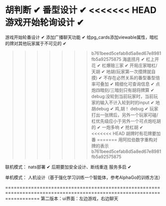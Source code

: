 胡判断 ✔
番型设计 ✔
<<<<<<< HEAD
游戏开始轮询设计 ✔
=======
游戏开始轮番设计 ✔
添加广播聊天功能 ✔
给pg_cards添加viewable属性，暗杠的牌对其他玩家属于不可见的 ✔
>>>>>>> b761beed5cefab8d5a8ed67e8981fb5a92575875
海底捞月 ✔
杠上开花    ✔
杠爆赔三家   ✔
开局庄家暗杠/天胡   ✔
地胡(玩家第一次摸牌就自摸) ✔
不存在必然关系的番型番型倍率可叠加 ✔
精细化可查询信息 ✔
点炮四暗刻/三暗刻只有胡将牌算 ✔
debug:没轮到当前玩家时，当前玩家的输入不计入轮到时的input ✔
地胡debug ✔
鸡,胡！ debug  ✔
玩家打出一张牌后，另外一个玩家可碰/杠优先级应小于另外一个可点炮吃胡的 ✔
一炮多响    ✔
抢杠胡 ✔
<<<<<<< HEAD
胡牌时有花牌要加番
=======
用阿拉伯数字重构对牌的表示
>>>>>>> b761beed5cefab8d5a8ed67e8981fb5a92575875

联机模式：
    nats部署 ✔
    后期要加安全设计、断线重连
    服务多启 ✔


单机模式：
    人机设计（基于强化学习训练一个智能体，参考AlphaGo的训练方法）



========================================================================================================================
第二版本：ui界面：左边游戏，右边聊天

